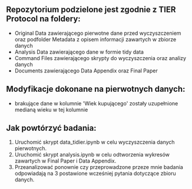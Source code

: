 ## Repozytorium podzielone jest zgodnie z TIER Protocol na foldery:
- Original Data zawierającego pierwotne dane przed wyczyszczeniem oraz podfolder Metadata z opisem informacji zawartych w zbiorze danych
- Analysis Data zawierającego dane w formie tidy data
- Command Files zawierającego skrypty do wyczyszczenia oraz analizy danych
- Documents zawierającego Data Appendix oraz Final Paper

## Modyfikacje dokonane na pierwotnych danych:
- brakujące dane w kolumnie 'Wiek kupującego' zostały uzupełnione medianą wieku w tej kolumnie

## Jak powtórzyć badania:
1. Uruchomić skrypt data_tidier.ipynb w celu wyczyszczenia danych pierwotnych.
2. Uruchomić skrypt analysis.ipynb w celu odtworzenia wykresów zawartych w Final Paper i Data Appendix.
3. Przeanalizować ponownie czy przeprowadzone przeze mnie badania odpowiadają na 3 postawione wcześniej pytania dotyczące zbioru danych.